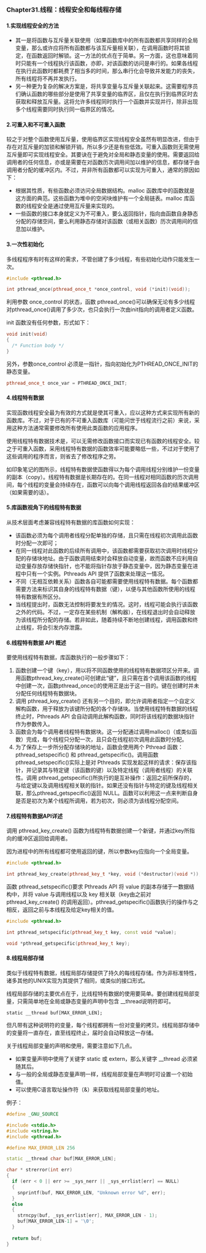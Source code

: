 ### Chapter31.线程：线程安全和每线程存储

#### 1.实现线程安全的方法

+ 其一是将函数与互斥量关联使用（如果函数库中的所有函数都共享同样的全局变量，那么或许应将所有函数都与该互斥量相关联），在调用函数时将其锁定，在函数返回时解锁。这一方法的优点在于简单。另一方面，这也意味着同时只能有一个线程执行该函数，亦即，对该函数的访问是串行的。如果各线程在执行此函数时都耗费了相当多的时间，那么串行化会导致并发能力的丧失，所有线程将不再并发执行。
+ 另一种更为复杂的解决方案是，将共享变量与互斥量关联起来。这需要程序员们确认函数的哪些部分是使用了共享变量的临界区，且仅在执行到临界区时去获取和释放互斥量。这将允许多线程同时执行一个函数并实现并行，除非出现多个线程需要同时执行同一临界区的情况。

#### 2.可重入和不可重入函数

较之于对整个函数使用互斥量，使用临界区实现线程安全虽然有明显改进，但由于存在对互斥量的加锁和解锁开销，所以多少还是有些低效。可重入函数则无需使用互斥量即可实现线程安全。其要诀在于避免对全局和静态变量的使用。需要返回给调用者的任何信息，亦或是需要在对函数历次调用间加以维护的信息，都存储于由调用者分配的缓冲区内。不过，并非所有函数都可以实现为可重入，通常的原因如下：

+ 根据其性质，有些函数必须访问全局数据结构。malloc 函数库中的函数就是这方面的典范。这些函数为堆中的空闲块维护有一个全局链表。malloc 库函数的线程安全是通过使用互斥量来实现的。
+ 一些函数的接口本身就定义为不可重入，要么返回指针，指向由函数自身静态分配的存储空间，要么利用静态存储对该函数（或相关函数）历次调用间的信息加以维护。



#### 3.一次性初始化

多线程程序有时有这样的需求，不管创建了多少线程，有些初始化动作只能发生一次。

```c++
#include <pthread.h>

int pthread_once(pthread_once_t *once_control, void (*init)(void));
```

利用参数 once_control 的状态，函数 pthread_once()可以确保无论有多少线程对pthread_once()调用了多少次，也只会执行一次由init指向的调用者定义函数。

init 函数没有任何参数，形式如下：

```c++
void init(void)
{
  /* Function body */
}
```

另外，参数once_control 必须是一指针，指向初始化为PTHREAD_ONCE_INIT的静态变量。

```c++
pthread_once_t once_var = PTHREAD_ONCE_INIT;
```



#### 4.线程特有数据

实现函数线程安全最为有效的方式就是使其可重入，应以这种方式来实现所有新的函数库。不过，对于已有的不可重入函数库（可能问世于线程流行之前）来说，采用这种方法通常需要修改所有使用此类函数的应用程序。

使用线程特有数据技术是，可以无需修改函数接口而实现已有函数的线程安全。较之于可重入函数，采用线程特有数据的函数效率可能要略低一些，不过对于使用了这些调用的程序而言，则省去了修改程序之劳。

如印象笔记的图所示，线程特有数据使函数得以为每个调用线程分别维护一份变量的副本（copy）。线程特有数据是长期存在的。在同一线程对相同函数的历次调用间，每个线程的变量会持续存在，函数可以向每个调用线程返回各自的结果缓冲区（如果需要的话）。



#### 5.库函数视角下的线程特有数据

从技术层面考虑兼容线程特有数据的库函数如何实现：

+ 该函数必须为每个调用者线程分配单独的存储，且只需在线程初次调用此函数时分配一次即可；
+ 在同一线程对此函数的后续所有调用中，该函数都需要获取初次调用时线程分配的存储块地址。由于函数调用结束时会释放自动变量，故而函数不应利用自动变量存放存储快指针，也不能将指针存放于静态变量中，因为静态变量在进程中只有一个实例。Pthreads API 提供了函数来处理这一情况。
+ 不同（无相互依赖关系）函数各自可能都需要使用线程特有数据。每个函数都需要方法来标识其自身的线程特有数据（键），以便与其他函数所使用的线程特有数据有所区分。
+ 当线程提出时，函数无法控制将要发生的情况。这时，线程可能会执行该函数之外的代码。不过，一定存在某些机制（解构器），在线程退出时会自动释放为该线程所分配的存储。若非如此，随着持续不断地创建线程，调用函数和终止线程，将会引发内存泄露。



#### 6.线程特有数据 API 概述

要使用线程特有数据，库函数执行的一般步骤如下：

1. 函数创建一个键（key），用以将不同函数使用的线程特有数据项区分开来。调用函数pthread_key_create()可创建此“键”，且只需在首个调用该函数的线程中创建一次，函数pthread_once()的使用正是出于这一目的。键在创建时并未分配任何线程特有数据块。
2. 调用 pthread_key_create() 还有另一个目的，即允许调用者指定一个自定义解构函数，用于释放为该键所分配的各个存储块。当使用线程特有数据的线程终止时，Pthreads API 会自动调用此解构函数，同时将该线程的数据块指针作为参数传入。
3. 函数会为每个调用者线程特有数据块。这一分配通过调用malloc()（或类似函数）完成，每个线程只分配一次，且只会在线程初次调用此函数时分配。
4. 为了保存上一步所分配存储块的地址，函数会使用两个 Pthread 函数：pthread_setspecific() 和 pthread_getspecific()。调用函数 pthread_setspecific()实际上是对 Pthreads 实现发起这样的请求：保存该指针，并记录其与特定键（该函数的键）以及特定线程（调用者线程）的关联性。调用 pthread_getspecific()所执行的是互补操作：返回之前所保存的，与给定键以及调用线程相关联的指针。如果还没有指针与特定的键及线程相关联，那么pthread_getspecific()返回 NULL。函数可以利用这一点来判断自身是否是初次为某个线程所调用，若为初次，则必须为该线程分配空间。




#### 7.线程特有数据API详述

调用 pthread_key_create() 函数为线程特有数据创建一个新键，并通过key所指向的缓冲区返回给调用者。

因为进程中的所有线程都可使用返回的键，所以参数key应指向一个全局变量。

```c++
#include <pthread.h>

int pthread_key_create(pthread_key_t *key, void (*destructor)(void *));
```

函数 pthread_setspecific()要求 Pthreads API 将 value 的副本存储于一数据结构中，并将 value 与调用线程以及 key 相关联（key由之前对 pthread_key_create() 的调用返回）。pthread_getspecific()函数执行的操作与之相反，返回之前与本线程及给定key相关的值。

```c++
#include <pthread.h>

int pthread_setspecific(pthread_key_t key, const void *value);

void *pthread_getspecific(pthread_key_t key);
```



#### 8.线程局部存储

类似于线程特有数据，线程局部存储提供了持久的每线程存储。作为非标准特性，诸多其他的UNIX实现为其提供了相同，或类似的接口形式。

线程局部存储的主要优点在于，比线程特有数据的使用要简单。要创建线程局部变量，只需简单地在全局或静态变量的声明中包含 __thread说明符即可。

``static __thread buf[MAX_ERROR_LEN];``

但凡带有这种说明符的变量，每个线程都拥有一份对变量的拷贝。线程局部存储中的变量将一直存在，直至线程终止，届时会自动释放这一存储。

关于线程局部变量的声明和使用，需要注意如下几点。

+ 如果变量声明中使用了关键字 static 或 extern，那么关键字 __thread 必须紧随其后。
+ 与一般的全局或静态变量声明一样，线程局部变量在声明时可设置一个初始值。
+ 可以使用C语言取址操作符（&）来获取线程局部变量的地址。

例子：

```c++
#define _GNU_SOURCE

#include <stdio.h>
#include <string.h>
#include <pthread.h>

#define MAX_ERROR_LEN 256

static __thread char buf[MAX_ERROR_LEN];

char * strerror(int err)
{
  if (err < 0 || err >= _sys_nerr || _sys_errlist[err] == NULL)
  {
    snprintf(buf, MAX_ERROR_LEN, "Unknown error %d", err);
  }
  else
  {
    strncpy(buf, _sys_errlist[err], MAX_ERROR_LEN - 1);
    buf[MAX_ERROR_LEN-1] = '\0';
  }
  
  return buf;
}
```

